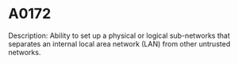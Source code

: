 # A0172
Description: Ability to set up a physical or logical sub-networks that separates an internal local area network (LAN) from other untrusted networks.
